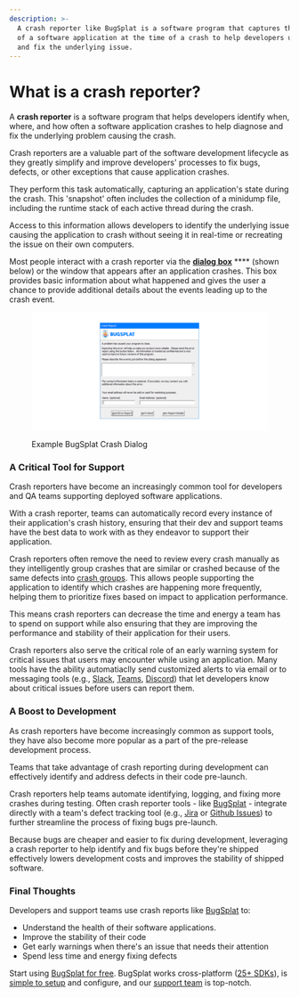 ```yaml
---
description: >-
  A crash reporter like BugSplat is a software program that captures the state
  of a software application at the time of a crash to help developers understand
  and fix the underlying issue.
---
```


# What is a crash reporter?

A **crash reporter** is a software program that helps developers identify when, where, and how often a software application crashes to help diagnose and fix the underlying problem causing the crash.

Crash reporters are a valuable part of the software development lifecycle as they greatly simplify and improve developers' processes to fix bugs, defects, or other exceptions that cause application crashes.&#x20;

They perform this task automatically, capturing an application's state during the crash. This 'snapshot' often includes the collection of a minidump file, including the runtime stack of each active thread during the crash.

Access to this information allows developers to identify the underlying issue causing the application to crash without seeing it in real-time or recreating the issue on their own computers.&#x20;

Most people interact with a crash reporter via the [**dialog box**](../how-tos/customize-the-crash-dialog.md) **** (shown below) or the window that appears after an application crashes. This box provides basic information about what happened and gives the user a chance to provide additional details about the events leading up to the crash event.

<figure><img src="../../.gitbook/assets/crash-reporter-dialog-bugsplat.png" alt=""><figcaption><p>Example BugSplat Crash Dialog</p></figcaption></figure>

### A Critical Tool for Support

Crash reporters have become an increasingly common tool for developers and QA teams supporting deployed software applications.

With a crash reporter, teams can automatically record every instance of their application's crash history, ensuring that their dev and support teams have the best data to work with as they endeavor to support their application.&#x20;

Crash reporters often remove the need to review every crash manually as they intelligently group crashes that are similar or crashed because of the same defects into [crash groups](../../introduction/development/web-services/api/crash-groups.md). This allows people supporting the application to identify which crashes are happening more frequently, helping them to prioritize fixes based on impact to application performance.&#x20;

This means crash reporters can decrease the time and energy a team has to spend on support while also ensuring that they are improving the performance and stability of their application for their users. &#x20;

Crash reporters also serve the critical role of an early warning system for critical issues that users may encounter while using an application.  Many tools have the ability automatiaclly send customized alerts to via email or to messaging tools (e.g., [Slack](../../introduction/development/integrating-with-tools/messanger-apps/slack.md), [Teams](../../introduction/development/integrating-with-tools/messanger-apps/microsoft-teams.md), [Discord](../../introduction/development/integrating-with-tools/messanger-apps/discord.md)) that let developers know about critical issues before users can report them.

### A Boost to Development&#x20;

As crash reporters have become increasingly common as support tools, they have also become more popular as a part of the pre-release development process.&#x20;

Teams that take advantage of crash reporting during development can effectively identify and address defects in their code pre-launch. &#x20;

Crash reporters help teams automate identifying, logging, and fixing more crashes during testing. Often crash reporter tools - like [BugSplat](https://www.bugsplat.com) - integrate directly with a team's defect tracking tool (e.g., [Jira](../../introduction/development/integrating-with-tools/issue-trackers/jira.md) or [Github Issues](../../introduction/development/integrating-with-tools/issue-trackers/github-issues.md)) to further streamline the process of fixing bugs pre-launch. &#x20;

Because bugs are cheaper and easier to fix during development, leveraging a crash reporter to help identify and fix bugs before they're shipped effectively lowers development costs and improves the stability of shipped software.&#x20;

### Final Thoughts

Developers and support teams use crash reports like [BugSplat](https://www.bugsplat.com) to:&#x20;

* Understand the health of their software applications.&#x20;
* Improve the stability of their code
* Get early warnings when there's an issue that needs their attention&#x20;
* Spend less time and energy fixing defects&#x20;

Start using [BugSplat for free](../../administration/billing/free-trial.md). BugSplat works cross-platform ([25+ SDKs](../../introduction/getting-started/integrations/)), is [simple to setup](../../introduction/getting-started/) and configure, and our [support team](../../administration/contact-us.md) is top-notch.&#x20;



